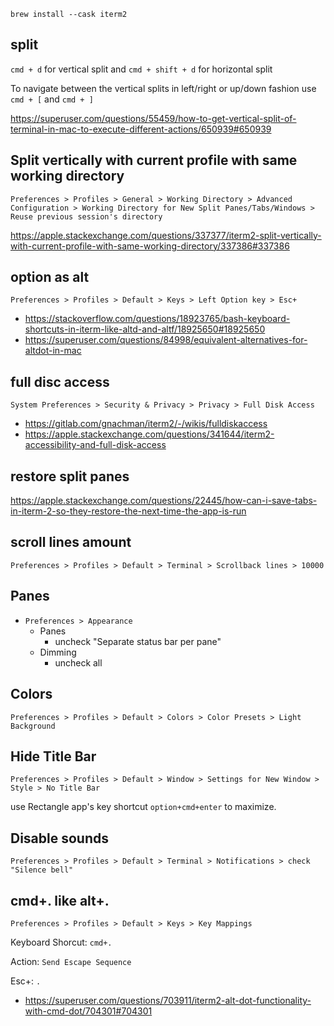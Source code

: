 `brew install --cask iterm2`

## split

`cmd + d` for vertical split and `cmd + shift + d` for horizontal split

To navigate between the vertical splits in left/right or up/down fashion use `cmd + [` and `cmd + ]`

https://superuser.com/questions/55459/how-to-get-vertical-split-of-terminal-in-mac-to-execute-different-actions/650939#650939

## Split vertically with current profile with same working directory

`Preferences > Profiles > General > Working Directory > Advanced Configuration > Working Directory for New Split Panes/Tabs/Windows > Reuse previous session's directory`

https://apple.stackexchange.com/questions/337377/iterm2-split-vertically-with-current-profile-with-same-working-directory/337386#337386

## option as alt

`Preferences > Profiles > Default > Keys > Left Option key > Esc+`

- https://stackoverflow.com/questions/18923765/bash-keyboard-shortcuts-in-iterm-like-altd-and-altf/18925650#18925650
- https://superuser.com/questions/84998/equivalent-alternatives-for-altdot-in-mac

## full disc access

`System Preferences > Security & Privacy > Privacy > Full Disk Access`

- https://gitlab.com/gnachman/iterm2/-/wikis/fulldiskaccess
- https://apple.stackexchange.com/questions/341644/iterm2-accessibility-and-full-disk-access

## restore split panes

https://apple.stackexchange.com/questions/22445/how-can-i-save-tabs-in-iterm-2-so-they-restore-the-next-time-the-app-is-run

## scroll lines amount

`Preferences > Profiles > Default > Terminal > Scrollback lines > 10000`

## Panes

- `Preferences > Appearance`
  - Panes
    - uncheck "Separate status bar per pane"
  - Dimming
    - uncheck all

## Colors

`Preferences > Profiles > Default > Colors > Color Presets > Light Background`

## Hide Title Bar

`Preferences > Profiles > Default > Window > Settings for New Window > Style > No Title Bar`

use Rectangle app's key shortcut `option+cmd+enter` to maximize.

## Disable sounds

`Preferences > Profiles > Default > Terminal > Notifications > check "Silence bell"`

## cmd+. like alt+.

`Preferences > Profiles > Default > Keys > Key Mappings`

Keyboard Shorcut: `cmd+.`

Action: `Send Escape Sequence`

Esc+: `.`

- https://superuser.com/questions/703911/iterm2-alt-dot-functionality-with-cmd-dot/704301#704301